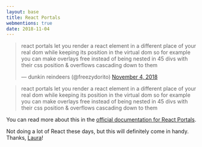 ```yaml
---
layout: base
title: React Portals
webmentions: true
date: 2018-11-04
---
```

<div>
<blockquote class="twitter-tweet" data-lang="en"><p lang="en" dir="ltr">react portals let you render a react element in a different place of your real dom while keeping its position in the virtual dom so for example you can make overlays free instead of being nested in 45 divs with their css position &amp; overflows cascading down to them</p>&mdash; dunkin reindeers (@freezydorito) <a href="https://twitter.com/freezydorito/status/1059028290017656833?ref_src=twsrc%5Etfw">November 4, 2018</a></blockquote>
<script async src="https://platform.twitter.com/widgets.js" charset="utf-8"></script>
</div>

> react portals let you render a react element in a different place of your real dom while keeping its position in the virtual dom so for example you can make overlays free instead of being nested in 45 divs with their css position & overflows cascading down to them

You can read more about this in the [official documentation for React Portals](https://reactjs.org/docs/portals.html).

Not doing a lot of React these days, but this will definitely come in handy. Thanks, [Laura](https://www.lauragonzalez.cc/)!
